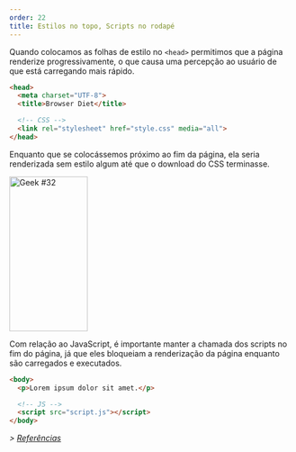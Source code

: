 ```yaml
---
order: 22
title: Estilos no topo, Scripts no rodapé
---
```


Quando colocamos as folhas de estilo no `<head>` permitimos que a página renderize progressivamente, o que causa uma percepção ao usuário de que está carregando mais rápido.

```html
<head>
  <meta charset="UTF-8">
  <title>Browser Diet</title>

  <!-- CSS -->
  <link rel="stylesheet" href="style.css" media="all">
</head>
```

Enquanto que se colocássemos próximo ao fim da página, ela seria renderizada sem estilo algum até que o download do CSS terminasse.

<div class="img-right">
  <img id="geek-32" class="icos-geek" src="https://browserdiet.com/en/assets/img/32.png" alt="Geek #32" width="139" height="275" />
</div>

Com relação ao JavaScript, é importante manter a chamada dos scripts no fim do página, já que eles bloqueiam a renderização da página enquanto são carregados e executados.

```html
<body>
  <p>Lorem ipsum dolor sit amet.</p>

  <!-- JS -->
  <script src="script.js"></script>
</body>
```

*> [Referências](https://github.com/zenorocha/browser-diet/wiki/References#wiki-styles-up-top-scripts-down-bottom)*
